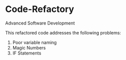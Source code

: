 # Code-Refactory
Advanced Software Development


This refactored code addresses the following problems:

1. Poor variable naming
2. Magic Numbers
4. IF Statements
